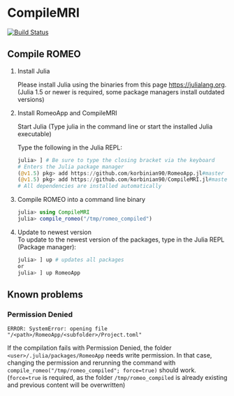 # CompileMRI

[![Build Status](https://travis-ci.com/korbinian90/CompileMRI.jl.svg?branch=master)](https://travis-ci.com/korbinian90/CompileMRI.jl)

## Compile ROMEO

1. Install Julia

   Please install Julia using the binaries from this page https://julialang.org. (Julia 1.5 or newer is required, some package managers install outdated versions)

2. Install RomeoApp and CompileMRI

   Start Julia (Type julia in the command line or start the installed Julia executable)

   Type the following in the Julia REPL:
   ```julia
   julia> ] # Be sure to type the closing bracket via the keyboard
   # Enters the Julia package manager
   (@v1.5) pkg> add https://github.com/korbinian90/RomeoApp.jl#master
   (@v1.5) pkg> add https://github.com/korbinian90/CompileMRI.jl#master
   # All dependencies are installed automatically
   ```

3. Compile ROMEO into a command line binary

   ```julia
   julia> using CompileMRI
   julia> compile_romeo("/tmp/romeo_compiled")
   ```

4. Update to newest version  
   To update to the newest version of the packages, type in the Julia REPL (Package manager):
   ```julia
   julia> ] up # updates all packages
   or
   julia> ] up RomeoApp
   ```

## Known problems
### Permission Denied
``` 
ERROR: SystemError: opening file "/<path>/RomeoApp/<subfolder>/Project.toml"
``` 
If the compilation fails with Permission Denied, the folder `<user>/.julia/packages/RomeoApp` needs write permission. In that case, changing the permission and rerunning the command with `compile_romeo("/tmp/romeo_compiled"; force=true)` should work. (`force=true` is required, as the folder `/tmp/romeo_compiled` is already existing and previous content will be overwritten)
